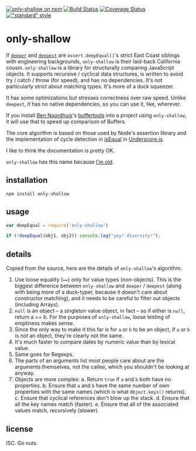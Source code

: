 [![only-shallow on npm](https://img.shields.io/npm/v/only-shallow.svg?style=flat)](http://npm.im/only-shallow)
[![Build Status](https://travis-ci.org/othiym23/only-shallow.svg?branch=v1.1.0)](https://travis-ci.org/othiym23/only-shallow)
[![Coverage Status](https://coveralls.io/repos/othiym23/only-shallow/badge.svg?branch=master&service=github)](https://coveralls.io/github/othiym23/only-shallow?branch=master)
[!["standard" style](https://img.shields.io/badge/code%20style-standard-brightgreen.svg?style=flat)](https://github.com/feross/standard)

# only-shallow

If [`deeper`](http://npm.im/deeper) and [`deepest`](http://npm.im/deepest) are
`assert.deepEqual()`'s strict East Coast siblings with engineering backgrounds,
`only-shallow` is their laid-back California cousin.  `only-shallow` is a
library for structurally comparing JavaScript objects. It supports recursive /
cyclical data structures, is written to avoid try / catch / throw (for speed),
and has no dependencies. It's not particularly strict about matching types.
It's more of a duck squeezer.

It has some optimizations but stresses correctness over raw speed. Unlike
`deepest`, it has no native dependencies, so you can use it, like, wherever.

If you install [Ben Noordhuis](http://github.com/bnoordhuis)'s
[buffertools](https://github.com/bnoordhuis/node-buffertools) into a project
using `only-shallow`, it will use that to speed up comparison of Buffers.

The core algorithm is based on those used by Node's assertion library and the
implementation of cycle detection in
[isEqual](http://underscorejs.org/#isEqual) in
[Underscore.js](http://underscorejs.org/).

I like to think the documentation is pretty OK.

`only-shallow` has this name because [I'm
old](https://www.youtube.com/watch?v=oiomcuNlVjk).

## installation

```
npm install only-shallow
```

## usage

```javascript
var deepEqual = require('only-shallow')

if (!deepEqual(obj1, obj2)) console.log("yay! diversity!");
```

## details

Copied from the source, here are the details of `only-shallow`'s algorithm:

1. Use loose equality (`==`) only for value types (non-objects). This is the
   biggest difference between `only-shallow` and `deeper` / `deepest` (along
   with being more of a duck-typer, because it doesn't care about constructor
   matching), and it needs to be careful to filter out objects (including
   Arrays).
2. `null` *is* an object – a singleton value object, in fact – so if
   either is `null`, return a == b. For the purposes of `only-shallow`,
   loose testing of emptiness makes sense.
3. Since the only way to make it this far is for `a` or `b` to be an object, if
   `a` or `b` is *not* an object, they're clearly not the same.
4. It's much faster to compare dates by numeric value than by lexical value.
5. Same goes for Regexps.
6. The parts of an arguments list most people care about are the arguments
   themselves, not the callee, which you shouldn't be looking at anyway.
7. Objects are more complex:
   a. Return `true` if `a` and `b` both have no properties.
   b. Ensure that `a` and `b` have the same number of own properties with the
      same names (which is what `Object.keys()` returns).
   c. Ensure that cyclical references don't blow up the stack.
   d. Ensure that all the key names match (faster).
   e. Ensure that all of the associated values match, recursively (slower).

## license

ISC. Go nuts.
